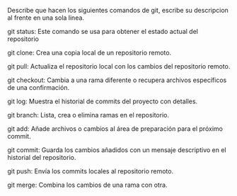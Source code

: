 Describe que hacen los siguientes comandos de git, escribe su descripcion al frente en una sola linea.

git status: Este comando se usa para obtener el estado actual del repositorio

git clone: Crea una copia local de un repositorio remoto.

git pull: Actualiza el repositorio local con los cambios del repositorio remoto.

git checkout: Cambia a una rama diferente o recupera archivos específicos de una confirmación.

git log: Muestra el historial de commits del proyecto con detalles.

git branch: Lista, crea o elimina ramas en el repositorio.

git add: Añade archivos o cambios al área de preparación para el próximo commit.

git commit: Guarda los cambios añadidos con un mensaje descriptivo en el historial del repositorio.

git push: Envía los commits locales al repositorio remoto.

git merge: Combina los cambios de una rama con otra.

